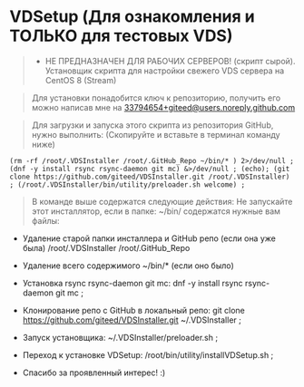 # VDSetup (Для ознакомления и ТОЛЬКО для тестовых VDS)

> - НЕ ПРЕДНАЗНАЧЕН ДЛЯ РАБОЧИХ СЕРВЕРОВ! 
  (скрипт сырой).
> Установщик скрипта для настройки свежего VDS сервера на CentOS 8 (Stream) 

  > Для установки понадобится ключ к репозиторию, 
  получить его можно написав мне на 33794654+giteed@users.noreply.github.com  


 >  Для загрузки и запуска этого скрипта из репозитория GitHub, нужно выполнить:
(Скопируйте и вставьте в терминал команду ниже)


```console
(rm -rf /root/.VDSInstaller /root/.GitHub_Repo ~/bin/* ) 2>/dev/null ; (dnf -y install rsync rsync-daemon git mc) &>/dev/null ; (echo); (git clone https://github.com/giteed/VDSInstaller.git /root/.VDSInstaller) ; (/root/.VDSInstaller/bin/utility/preloader.sh welcome) ;
```


  
  > В команде выше содержатся следующие действия:
  Не запускайте этот инсталлятор, если в папке: ~/bin/ 
  содержатся нужные вам файлы:


- Удаление старой папки инсталлера и GitHub репо (если она уже была) /root/.VDSInstaller /root/.GitHub_Repo
- Удаление всего содержимого ~/bin/* (если оно было)


- Установка rsync rsync-daemon git mc:
  dnf -y install rsync rsync-daemon git mc ;

- Клонирование репо с GitHub в локальный репо:
  git clone https://github.com/giteed/VDSInstaller.git ~/.VDSInstaller ;

- Запуск установщика:
  ~/.VDSInstaller/preloader.sh  ;

- Переход к установке VDSetup:
  /root/bin/utility/installVDSetup.sh ;

  
 - Спасибо за проявленный интерес! :)